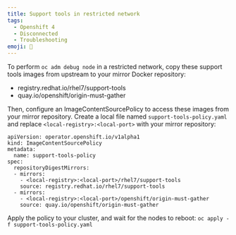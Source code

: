 ```yaml
---
title: Support tools in restricted network
tags:
  - Openshift 4
  - Disconnected
  - Troubleshooting
emoji: 🧰
---
```


To perform `oc adm debug node` in a restricted network, copy these support tools images from upstream to your mirror Docker repository:
* registry.redhat.io/rhel7/support-tools
* quay.io/openshift/origin-must-gather

Then, configure an ImageContentSourcePolicy to access these images from your mirror repository.  Create a local file named `support-tools-policy.yaml` and replace `<local-registry>:<local-port>` with your mirror repository:
```
apiVersion: operator.openshift.io/v1alpha1
kind: ImageContentSourcePolicy
metadata:
  name: support-tools-policy
spec:
  repositoryDigestMirrors:
  - mirrors:
    - <local-registry>:<local-port>/rhel7/support-tools
    source: registry.redhat.io/rhel7/support-tools
  - mirrors:
    - <local-registry>:<local-port>/openshift/origin-must-gather
    source: quay.io/openshift/origin-must-gather
```

Apply the policy to your cluster, and wait for the nodes to reboot: `oc apply -f support-tools-policy.yaml`
